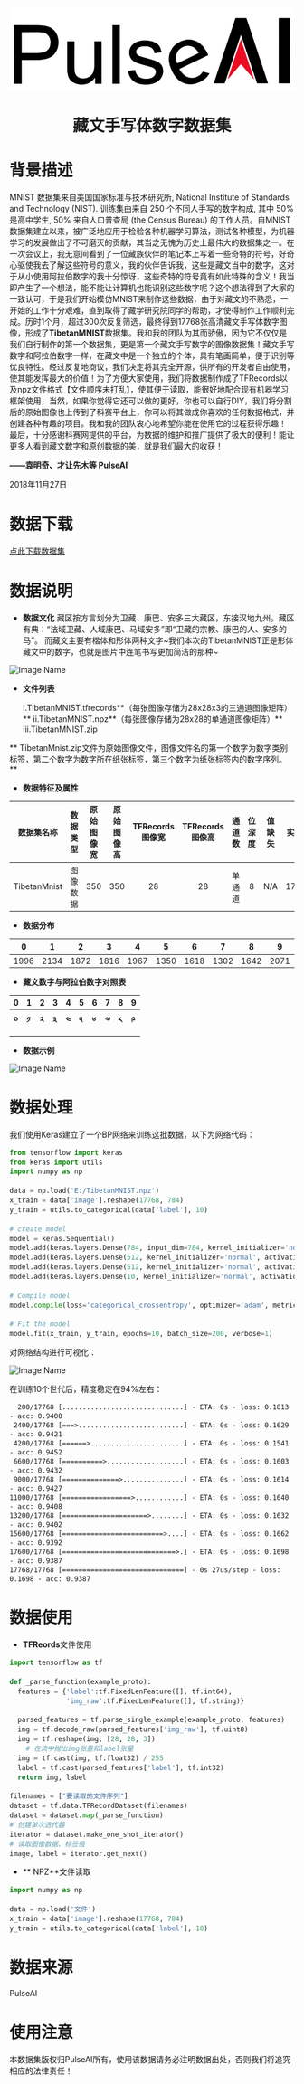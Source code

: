 <div align='center'>
    <img src= 'https://github.com/Mingqi-Yuan/ADMP/blob/master/example/pulseai_logo.png'>
</div>
<h1 align="center">
    藏文手写体数字数据集
</h1>

# **背景描述**
MNIST 数据集来自美国国家标准与技术研究所, National Institute of Standards and Technology (NIST). 训练集由来自 250 个不同人手写的数字构成, 其中 50% 是高中学生, 50% 来自人口普查局 (the Census Bureau) 的工作人员。自MNIST数据集建立以来，被广泛地应用于检验各种机器学习算法，测试各种模型，为机器学习的发展做出了不可磨灭的贡献，其当之无愧为历史上最伟大的数据集之一。在一次会议上，我无意间看到了一位藏族伙伴的笔记本上写着一些奇特的符号，好奇心驱使我去了解这些符号的意义，我的伙伴告诉我，这些是藏文当中的数字，这对于从小使用阿拉伯数字的我十分惊讶，这些奇特的符号竟有如此特殊的含义！我当即产生了一个想法，能不能让计算机也能识别这些数字呢？这个想法得到了大家的一致认可，于是我们开始模仿MNIST来制作这些数据，由于对藏文的不熟悉，一开始的工作十分艰难，直到取得了藏学研究院同学的帮助，才使得制作工作顺利完成。历时1个月，超过300次反复筛选，最终得到17768张高清藏文手写体数字图像，形成了**TibetanMNIST**数据集。我和我的团队为其而骄傲，因为它不仅仅是我们自行制作的第一个数据集，更是第一个藏文手写数字的图像数据集！藏文手写数字和阿拉伯数字一样，在藏文中是一个独立的个体，具有笔画简单，便于识别等优良特性。经过反复地商议，我们决定将其完全开源，供所有的开发者自由使用，使其能发挥最大的价值！为了方便大家使用，我们将数据制作成了TFRecords以及npz文件格式【文件顺序未打乱】，使其便于读取，能很好地配合现有机器学习框架使用，当然，如果你觉得它还可以做的更好，你也可以自行DIY，我们将分割后的原始图像也上传到了科赛平台上，你可以将其做成你喜欢的任何数据格式，并创建各种有趣的项目。我和我的团队衷心地希望你能在使用它的过程获得乐趣！
最后，十分感谢科赛网提供的平台，为数据的维护和推广提供了极大的便利！能让更多人看到藏文数字和原创数据的美，就是我们最大的收获！
   
**——袁明奇、才让先木等
PulseAI**

2018年11月27日

# **数据下载**
[点此下载数据集](https://www.kesci.com/urls/74bacce8)

# **数据说明**
*  **数据文化**
藏区按方言划分为卫藏、康巴、安多三大藏区，东接汉地九州。藏区有典：“法域卫藏、人域康巴、马域安多”即“卫藏的宗教、康巴的人、安多的马”。
而藏文主要有楷体和形体两种文字~我们本次的TibetanMNIST正是形体藏文中的数字，也就是图片中连笔书写更加简洁的那种~



![Image Name](https://cdn.kesci.com/upload/image/pixx2ees7d.png?imageView2/0/w/320/h/320)





 * **文件列表**

	i.TibetanMNIST.tfrecords**（每张图像存储为28x28x3的三通道图像矩阵）**
 ii.TibetanMNIST.npz**（每张图像存储为28x28的单通道图像矩阵）**
 iii.TibetanMNIST.zip
 
** TibetanMnist.zip文件为原始图像文件，图像文件名的第一个数字为数字类别标签，第二个数字为数字所在纸张标签，第三个数字为纸张标签内的数字序列。**

 
* **数据特征及属性**


| 数据集名称 | 数据类型 |原始图像宽|原始图像高|TFRecords图像宽|TFRecords图像高|通道数|位深度|值缺失| 实例数 |相关任务|
|:--------:|:--------:|:--------:|:-:|:--------:|:--------:|:--:|:-:|:-:|:-:|:-:|
| TibetanMnist  | 图像数据|350|350|28|28|单通道|8| N/A    |17768  |分类任务|
* **数据分布**

|0|1|2|3|4|5|6|7|8|9|总计|
|:------:|:----:|:---:|:---:|:---:|:---:|:---:|:---:|:---:|:--:|:---:|
|1996|2134|1872|1816|1967|1350|1618|1302|1642|2071|17768|

* **藏文数字与阿拉伯数字对照表**

|0|1|2|3|4|5|6|7|8|9|
|------|----|--|--|--|--|--|--|--|--|
|**༠**|**༡**|**༢**|**༣**|**༤**|**༥**|**༦**|**༧**|**༨**|**༩**|

* **数据示例**


![Image Name](https://cdn.kesci.com/upload/image/pixx4l3j4p.jpg?imageView2/0/w/320/h/320)



# **数据处理** 
我们使用Keras建立了一个BP网络来训练这批数据，以下为网络代码：
```python
from tensorflow import keras
from keras import utils
import numpy as np

data = np.load('E:/TibetanMNIST.npz')
x_train = data['image'].reshape(17768, 784)
y_train = utils.to_categorical(data['label'], 10)

# create model
model = keras.Sequential()
model.add(keras.layers.Dense(784, input_dim=784, kernel_initializer='normal', activation= 'tanh'))
model.add(keras.layers.Dense(512, kernel_initializer='normal', activation= 'tanh'))
model.add(keras.layers.Dense(512, kernel_initializer='normal', activation= 'tanh'))
model.add(keras.layers.Dense(10, kernel_initializer='normal', activation= 'softmax'))

# Compile model
model.compile(loss='categorical_crossentropy', optimizer='adam', metrics=['accuracy'])

# Fit the model
model.fit(x_train, y_train, epochs=10, batch_size=200, verbose=1)
```

对网络结构进行可视化：

![Image Name](https://cdn.kesci.com/upload/image/piw2ylt96x.png?imageView2/0/w/640/h/640)

在训练10个世代后，精度稳定在94%左右：
```
  200/17768 [..............................] - ETA: 0s - loss: 0.1813 - acc: 0.9400
 2400/17768 [===>..........................] - ETA: 0s - loss: 0.1629 - acc: 0.9421
 4200/17768 [======>.......................] - ETA: 0s - loss: 0.1541 - acc: 0.9452
 6600/17768 [==========>...................] - ETA: 0s - loss: 0.1603 - acc: 0.9432
 9000/17768 [==============>...............] - ETA: 0s - loss: 0.1614 - acc: 0.9427
11000/17768 [=================>............] - ETA: 0s - loss: 0.1640 - acc: 0.9408
13200/17768 [=====================>........] - ETA: 0s - loss: 0.1632 - acc: 0.9402
15600/17768 [=========================>....] - ETA: 0s - loss: 0.1662 - acc: 0.9392
17600/17768 [============================>.] - ETA: 0s - loss: 0.1698 - acc: 0.9387
17768/17768 [==============================] - 0s 27us/step - loss: 0.1698 - acc: 0.9387
```


# **数据使用**
* **TFReords**文件使用


```python
import tensorflow as tf

def _parse_function(example_proto):
  features = {'label':tf.FixedLenFeature([], tf.int64),
              'img_raw':tf.FixedLenFeature([], tf.string)}
  
  parsed_features = tf.parse_single_example(example_proto, features)
  img = tf.decode_raw(parsed_features['img_raw'], tf.uint8)
  img = tf.reshape(img, [28, 28, 3])
    # 在流中抛出img张量和label张量
  img = tf.cast(img, tf.float32) / 255
  label = tf.cast(parsed_features['label'], tf.int32)
  return img, label

filenames = ["要读取的文件序列"]
dataset = tf.data.TFRecordDataset(filenames)
dataset = dataset.map(_parse_function)
# 创建单次迭代器
iterator = dataset.make_one_shot_iterator()
# 读取图像数据、标签值
image, label = iterator.get_next()

```


* ** NPZ**文件读取


```python
import numpy as np

data = np.load('文件')
x_train = data['image'].reshape(17768, 784)
y_train = utils.to_categorical(data['label'], 10)
```






# **数据来源**
PulseAI

# **使用注意**
本数据集版权归PulseAI所有，使用该数据请务必注明数据出处，否则我们将追究相应的法律责任！

